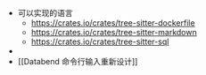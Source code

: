 - 可以实现的语言
	- https://crates.io/crates/tree-sitter-dockerfile
	- https://crates.io/crates/tree-sitter-markdown
	- https://crates.io/crates/tree-sitter-sql
-
- [[Databend 命令行输入重新设计]]